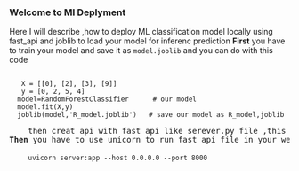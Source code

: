 <h3>Welcome to Ml Deplyment </h3>
Here I will describe ,how to deploy ML classification model locally using fast_api and joblib to load your model for inferenc prediction
<b>First</b> you have to train your model and save it as <code>model.joblib</code> and you can do with this code
<pre><code>
   X = [[0], [2], [3], [9]]
   y = [0, 2, 5, 4]
  model=RandomForestClassifier      # our model
  model.fit(X,y)
  joblib(model,'R_model.joblib')   # save our model as R_model,joblib</code><pre>
    then creat api with fast api like serever.py file ,this file is very important because local host and model integration can be done in this file .
<b>Then</b> you have to use unicorn to run fast api file in your web server.<br>
    <code>uvicorn server:app --host 0.0.0.0 --port 8000</code>

